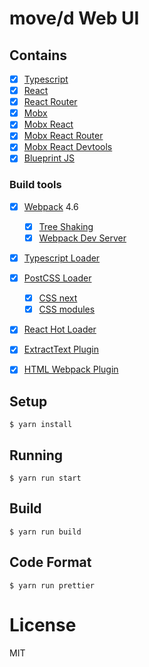 # move/d Web UI

## Contains

- [x] [Typescript](https://www.typescriptlang.org/)
- [x] [React](https://facebook.github.io/react/)
- [x] [React Router](https://github.com/ReactTraining/react-router)
- [x] [Mobx](https://github.com/mobxjs/mobx)
- [x] [Mobx React](https://github.com/mobxjs/mobx-react)
- [x] [Mobx React Router](https://github.com/alisd23/mobx-react-router/)
- [x] [Mobx React Devtools](https://github.com/mobxjs/mobx-react-devtools)
- [x] [Blueprint JS](https://blueprintjs.com/docs/v2/)

### Build tools

- [x] [Webpack](https://webpack.github.io) 4.6
  - [x] [Tree Shaking](https://webpack.js.org/guides/tree-shaking/)
  - [x] [Webpack Dev Server](https://github.com/webpack/webpack-dev-server)
- [x] [Typescript Loader](https://github.com/TypeStrong/ts-loader)
- [x] [PostCSS Loader](https://github.com/postcss/postcss-loader)
  - [x] [CSS next](https://github.com/MoOx/postcss-cssnext)
  - [x] [CSS modules](https://github.com/css-modules/css-modules)
- [x] [React Hot Loader](https://github.com/gaearon/react-hot-loader)
- [x] [ExtractText Plugin](https://github.com/webpack/extract-text-webpack-plugin)
- [x] [HTML Webpack Plugin](https://github.com/ampedandwired/html-webpack-plugin)


## Setup

```
$ yarn install
```

## Running

```
$ yarn run start
```

## Build

```
$ yarn run build
```

## Code Format

```
$ yarn run prettier
```

# License

MIT
